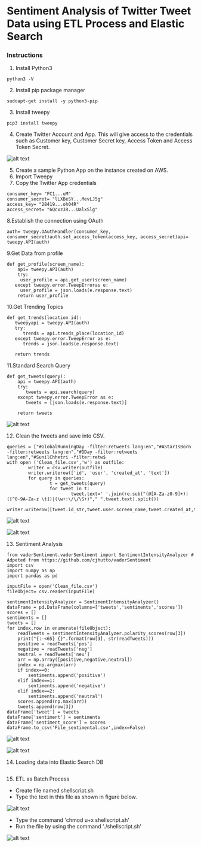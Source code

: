 

#  Sentiment Analysis of Twitter Tweet Data using ETL Process and Elastic Search



### Instructions


1. Install Python3
```
python3 -V
```
2. Install pip package manager
```
sudoapt-get install -y python3-pip
```
3. Install tweepy
```
pip3 install tweepy
```
4. Create Twitter Account and App. This will give access to the credentials such as Customer key, Customer Secret key, Access Token and Access Token Secret.

![alt text](https://github.com/juhipawar/Data_Warehouse_Assignment_2/blob/master/d1.png)

5. Create a sample Python App on the instance created on AWS.
6. Import Tweepy
7. Copy the Twitter App credentials
```
consumer_key= "FC1...uM"
consumer_secret= "lLXBeSY...MevLJ5g"
access_key= "28419...oh04R"
access_secret= "6QcxzJR...UalxSlg"
```
8.Establish the connection using OAuth
```
auth= tweepy.OAuthHandler(consumer_key, consumer_secret)auth.set_access_token(access_key, access_secret)api= tweepy.API(auth)
```
9.Get Data from profile
```
def get_profile(screen_name):
    api= tweepy.API(auth)
    try:
     user_profile = api.get_user(screen_name)
   except tweepy.error.TweepErroras e:
     user_profile = json.loads(e.response.text)
    return user_profile
```
10.Get Trending Topics
```
def get_trends(location_id):
   tweepyapi = tweepy.API(auth)
   try:
      trends = api.trends_place(location_id)
   except tweepy.error.TweepError as e:
      trends = json.loads(e.response.text)

   return trends
```
11.Standard Search Query
```
def get_tweets(query):
    api = tweepy.API(auth)
    try:
       tweets = api.search(query)
    except tweepy.error.TweepError as e:
       tweets = [json.loads(e.response.text)]

    return tweets
```

![alt text](https://github.com/juhipawar/Data_Warehouse_Assignment_2/blob/master/d2%20(2).png)

12. Clean the tweets and save into CSV.
```
queries = ["#GlobalRunningDay -filter:retweets lang:en","#AStarIsBorn -filter:retweets lang:en","#DDay -filter:retweets lang:en","#SunilChhetri -filter:retw$
with open ('Clean_file.csv','w') as outfile:
        writer = csv.writer(outfile)
        writer.writerow(['id', 'user', 'created_at', 'text'])
        for query in queries:
                t = get_tweets(query)
                for tweet in t:
                        tweet.text=' '.join(re.sub("(@[A-Za-z0-9]+)|([^0-9A-Za-z \t])|(\w+:\/\/\S+)"," ",tweet.text).split())
                        writer.writerow([tweet.id_str,tweet.user.screen_name,tweet.created_at,tweet.text])
```
![alt text](https://github.com/juhipawar/Data_Warehouse_Assignment_2/blob/master/d8.png)

![alt text](https://github.com/juhipawar/Data_Warehouse_Assignment_2/blob/master/d10.png)

13. Sentiment Analysis 
```
from vaderSentiment.vaderSentiment import SentimentIntensityAnalyzer # Adpeted from https://github.com/cjhutto/vaderSentiment
import csv
import numpy as np
import pandas as pd

inputFile = open('Clean_file.csv')
fileObject= csv.reader(inputFile)

sentimentIntensityAnalyzer = SentimentIntensityAnalyzer()
dataFrame = pd.DataFrame(columns=['tweets','sentiments','scores'])
scores = []
sentiments = []
tweets = []
for index,row in enumerate(fileObject):
    readTweets = sentimentIntensityAnalyzer.polarity_scores(row[3])
    print("{:-<65} {}".format(row[3], str(readTweets)))
    positive = readTweets['pos']
    negative = readTweets['neg']
    neutral = readTweets['neu']
    arr = np.array([positive,negative,neutral])
    index = np.argmax(arr)
    if index==0:
        sentiments.append('positive')
    elif index==1:
        sentiments.append('negative')
    elif index==2:
        sentiments.append('neutral')
    scores.append(np.max(arr))
    tweets.append(row[3])
dataFrame['tweet'] = tweets
dataFrame['sentiment'] = sentiments
dataFrame['sentiment_score'] = scores
dataFrame.to_csv('File_sentimental.csv',index=False)

```

![alt text](https://github.com/juhipawar/Data_Warehouse_Assignment_2/blob/master/D89.png)

![alt text](https://github.com/juhipawar/Data_Warehouse_Assignment_2/blob/master/d90.png)

14. Loading data into Elastic Search DB
```
```
15. ETL as Batch Process
* Create file named shellscript.sh
* Type the text in this file as shown in figure below.

![alt text](https://github.com/juhipawar/Data_Warehouse_Assignment_2/blob/master/d91.png)

* Type the command 'chmod u+x shellscript.sh'
* Run the file by using the command './shellscript.sh'

![alt text](https://github.com/juhipawar/Data_Warehouse_Assignment_2/blob/master/d34.png)
















  



















   

   
